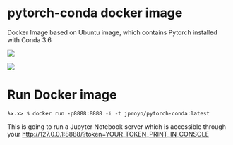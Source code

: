# pytorch-conda docker image

Docker Image based on Ubuntu image, which contains Pytorch installed with Conda 3.6

[![](https://images.microbadger.com/badges/image/jproyo/pytorch-conda.svg)](https://microbadger.com/images/jproyo/pytorch-conda "Get your own image badge on microbadger.com")

[![](https://images.microbadger.com/badges/version/jproyo/pytorch-conda.svg)](https://microbadger.com/images/jproyo/pytorch-conda "Get your own version badge on microbadger.com")

# Run Docker image

    λx.x> $ docker run -p8888:8888 -i -t jproyo/pytorch-conda:latest 
    
This is going to run a Jupyter Notebook server which is accessible through your http://127.0.0.1:8888/?token=YOUR_TOKEN_PRINT_IN_CONSOLE




